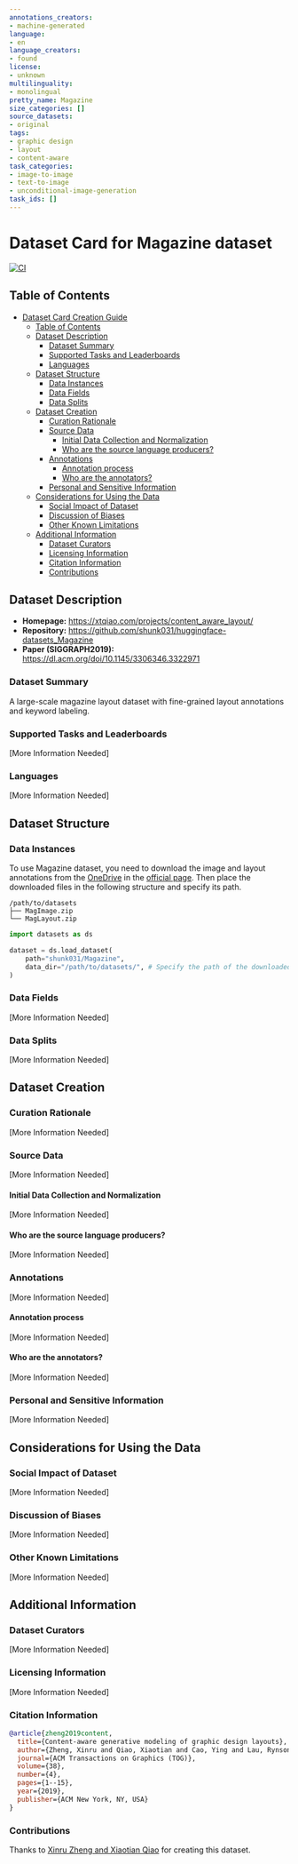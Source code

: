 ```yaml
---
annotations_creators:
- machine-generated
language:
- en
language_creators:
- found
license:
- unknown
multilinguality:
- monolingual
pretty_name: Magazine
size_categories: []
source_datasets:
- original
tags:
- graphic design
- layout
- content-aware
task_categories:
- image-to-image
- text-to-image
- unconditional-image-generation
task_ids: []
---
```


# Dataset Card for Magazine dataset

[![CI](https://github.com/shunk031/huggingface-datasets_Magazine/actions/workflows/ci.yaml/badge.svg)](https://github.com/shunk031/huggingface-datasets_Magazine/actions/workflows/ci.yaml)

## Table of Contents
- [Dataset Card Creation Guide](#dataset-card-creation-guide)
  - [Table of Contents](#table-of-contents)
  - [Dataset Description](#dataset-description)
    - [Dataset Summary](#dataset-summary)
    - [Supported Tasks and Leaderboards](#supported-tasks-and-leaderboards)
    - [Languages](#languages)
  - [Dataset Structure](#dataset-structure)
    - [Data Instances](#data-instances)
    - [Data Fields](#data-fields)
    - [Data Splits](#data-splits)
  - [Dataset Creation](#dataset-creation)
    - [Curation Rationale](#curation-rationale)
    - [Source Data](#source-data)
      - [Initial Data Collection and Normalization](#initial-data-collection-and-normalization)
      - [Who are the source language producers?](#who-are-the-source-language-producers)
    - [Annotations](#annotations)
      - [Annotation process](#annotation-process)
      - [Who are the annotators?](#who-are-the-annotators)
    - [Personal and Sensitive Information](#personal-and-sensitive-information)
  - [Considerations for Using the Data](#considerations-for-using-the-data)
    - [Social Impact of Dataset](#social-impact-of-dataset)
    - [Discussion of Biases](#discussion-of-biases)
    - [Other Known Limitations](#other-known-limitations)
  - [Additional Information](#additional-information)
    - [Dataset Curators](#dataset-curators)
    - [Licensing Information](#licensing-information)
    - [Citation Information](#citation-information)
    - [Contributions](#contributions)

## Dataset Description

- **Homepage:** https://xtqiao.com/projects/content_aware_layout/
- **Repository:** https://github.com/shunk031/huggingface-datasets_Magazine
- **Paper (SIGGRAPH2019):** https://dl.acm.org/doi/10.1145/3306346.3322971

### Dataset Summary

A large-scale magazine layout dataset with fine-grained layout annotations and keyword labeling.

### Supported Tasks and Leaderboards

[More Information Needed]

### Languages

[More Information Needed]

## Dataset Structure

### Data Instances

To use Magazine dataset, you need to download the image and layout annotations from the [OneDrive](https://portland-my.sharepoint.com/:f:/g/personal/xqiao6-c_my_cityu_edu_hk/EhmRh5SFoQ9Hjl_aRjCOltkBKFYefiSagR6QLJ7pWvs3Ww?e=y8HO5Q) in the [official page](https://xtqiao.com/projects/content_aware_layout/).
Then place the downloaded files in the following structure and specify its path.

```shell
/path/to/datasets
├── MagImage.zip
└── MagLayout.zip
```

```python
import datasets as ds

dataset = ds.load_dataset(
    path="shunk031/Magazine",
    data_dir="/path/to/datasets/", # Specify the path of the downloaded directory.
)
```

### Data Fields

[More Information Needed]

### Data Splits

[More Information Needed]

## Dataset Creation

### Curation Rationale

[More Information Needed]

### Source Data

[More Information Needed]

#### Initial Data Collection and Normalization

[More Information Needed]

#### Who are the source language producers?

[More Information Needed]

### Annotations

[More Information Needed]

#### Annotation process

[More Information Needed]

#### Who are the annotators?

[More Information Needed]

### Personal and Sensitive Information

[More Information Needed]

## Considerations for Using the Data

### Social Impact of Dataset

[More Information Needed]

### Discussion of Biases

[More Information Needed]

### Other Known Limitations

[More Information Needed]

## Additional Information

### Dataset Curators

[More Information Needed]

### Licensing Information

[More Information Needed]

### Citation Information

```bibtex
@article{zheng2019content,
  title={Content-aware generative modeling of graphic design layouts},
  author={Zheng, Xinru and Qiao, Xiaotian and Cao, Ying and Lau, Rynson WH},
  journal={ACM Transactions on Graphics (TOG)},
  volume={38},
  number={4},
  pages={1--15},
  year={2019},
  publisher={ACM New York, NY, USA}
}
```

### Contributions

Thanks to [Xinru Zheng and Xiaotian Qiao](https://xtqiao.com/projects/content_aware_layout/) for creating this dataset.
